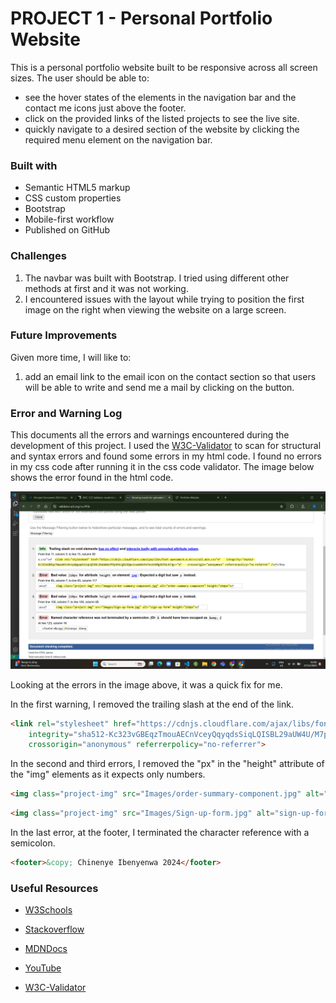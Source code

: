 # PROJECT 1 - Personal Portfolio Website 

This is a personal portfolio website built to be responsive across all screen sizes. 
The user should be able to:

- see the hover states of the elements in the navigation bar and the contact me icons just above the footer.
- click on the provided links of the listed projects to see the live site.
- quickly navigate to a desired section of the website by clicking the required menu element on the navigation bar.

### Built with

- Semantic HTML5 markup
- CSS custom properties
- Bootstrap
- Mobile-first workflow
- Published on GitHub

### Challenges

1. The navbar was built with Bootstrap. I tried using different other methods at first and it was not working.
2. I encountered issues with the layout while trying to position the first image on the right when viewing the website on a large screen.

### Future Improvements
Given more time, I will like to:

1. add an email link to the email icon on the contact section so that users will be able to write and send me a mail by clicking on the button.

### Error and Warning Log

This documents all the errors and warnings encountered during the development of this project. I used the [W3C-Validator](https://validator.w3.org/nu/) to scan for structural and syntax errors and found some errors in my html code. I found no errors in my css code after running it in the css code validator. The image below shows the error found in the html code.


![error image](<Images/Error image.png>)

Looking at the errors in the image above, it was a quick fix for me. 

In the first warning, I removed the trailing slash at the end of the link.
```html
<link rel="stylesheet" href="https://cdnjs.cloudflare.com/ajax/libs/font-awesome/6.6.0/css/all.min.css"
    integrity="sha512-Kc323vGBEqzTmouAECnVceyQqyqdsSiqLQISBL29aUW4U/M7pSPA/gEUZQqv1cwx4OnYxTxve5UMg5GT6L4JJg=="
    crossorigin="anonymous" referrerpolicy="no-referrer">
```

In the second and third errors, I removed the "px" in the "height" attribute of the "img" elements as it expects only numbers.

```html
<img class="project-img" src="Images/order-summary-component.jpg" alt="order-summary-component" height="210">
```

```html
<img class="project-img" src="Images/Sign-up-form.jpg" alt="sign-up-form" height="210">
```

In the last error, at the footer, I terminated the character reference with a semicolon.

```html
<footer>&copy; Chinenye Ibenyenwa 2024</footer>
```

### Useful Resources

- [W3Schools](https://www.w3schools.com/)

- [Stackoverflow](https://stackoverflow.com/)

- [MDNDocs](https://developer.mozilla.org/en-US/)

- [YouTube](https://www.youtube.com/)

- [W3C-Validator](https://validator.w3.org/nu/)